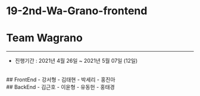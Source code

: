 # 19-2nd-Wa-Grano-frontend

# Team Wagrano

---

- 진행기간 : 2021년 4월 26일 ~ 2021년 5월 07일 (12일)

<br>
## FrontEnd
- 강서형
- 김태현
- 박세리
- 홍진아
<br>
## BackEnd
- 김근호
- 이윤형
- 유동헌
- 홍태경
  <br>
